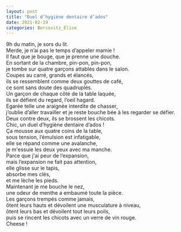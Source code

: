 ```yaml
---
layout: post
title: "Duel d’hygiène dentaire d’ados"
date: 2021-02-19
categories: Bercovitz_Élise
---
```


9h du matin, je sors du lit.  
Merde, je n’ai pas le temps d’appeler mamie !  
Il faut que je bouge, que je prenne une douche.  
En sortant de la chambre, pin-pon, pin-pon,  
je tombe sur quatre garçons attablés dans le salon.  
Coupes au carré, grands et élancés,   
ils se ressemblent comme deux gouttes de café,  
ce sont sans doute des quadruplés.  
Un garçon de chaque côté de la table laquée,  
ils se défient du regard, l’oeil hagard.  
Egarée telle une araignée interdite de chasser,   
j’oublie d’aller travailler et je reste bouche bée à les regarder se défier.  
Deux contre deux, ils se brossent les chicots.  
Chic, un duel d’hygiène dentaire d’ados !  
Ça mousse aux quatre coins de la table,  
sous tension, l’émulsion est infatigable,  
elle se répand comme une avalanche,  
je m'essuie les deux yeux avec ma manche.  
Parce que j'ai peur de l’expansion,  
mais l’expansion ne fait pas attention,  
elle glisse sur le tapis,  
absorbe mes clés,  
et me lèche les pieds.  
Maintenant je me bouche le nez,  
une odeur de menthe a embaumé toute la pièce.  
Les garçons trempés comme jamais,  
ôtent leurs hauts et dévoilent une musculature à niveau,  
ôtent leurs bas et dévoilent tout leurs poils,  
puis se rincent les chicots avec un verre de vin rouge.  
Cheese !
